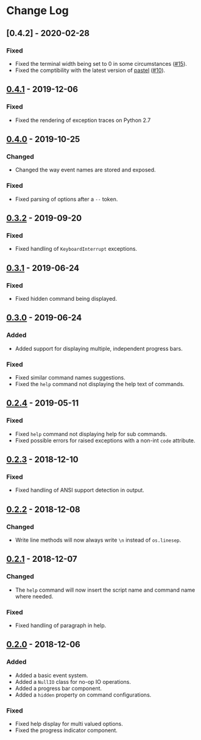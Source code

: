 # Change Log

## [0.4.2] - 2020-02-28

### Fixed

- Fixed the terminal width being set to 0 in some circumstances ([#15](https://github.com/sdispater/clikit/pull/15)).
- Fixed the comptibility with the latest version of [pastel](https://github.com/sdispater/pastel) ([#10](https://github.com/sdispater/clikit/pull/10)).


## [0.4.1] - 2019-12-06

### Fixed

- Fixed the rendering of exception traces on Python 2.7


## [0.4.0] - 2019-10-25

### Changed

- Changed the way event names are stored and exposed.


### Fixed

- Fixed parsing of options after a `--` token.


## [0.3.2] - 2019-09-20

### Fixed

- Fixed handling of `KeyboardInterrupt` exceptions.


## [0.3.1] - 2019-06-24

### Fixed

- Fixed hidden command being displayed.


## [0.3.0] - 2019-06-24

### Added

- Added support for displaying multiple, independent progress bars.

### Fixed

- Fixed similar command names suggestions.
- Fixed the `help` command not displaying the help text of commands.


## [0.2.4] - 2019-05-11

### Fixed

- Fixed `help` command not displaying help for sub commands.
- Fixed possible errors for raised exceptions with a non-int `code` attribute.


## [0.2.3] - 2018-12-10

### Fixed

- Fixed handling of ANSI support detection in output.


## [0.2.2] - 2018-12-08

### Changed

- Write line methods will now always write `\n` instead of `os.linesep`.


## [0.2.1] - 2018-12-07

### Changed

- The `help` command will now insert the script name and command name where needed.

### Fixed

- Fixed handling of paragraph in help.


## [0.2.0] - 2018-12-06

### Added

- Added a basic event system.
- Added a `NullIO` class for no-op IO operations.
- Added a progress bar component.
- Added a `hidden` property on command configurations.

### Fixed

- Fixed help display for multi valued options.
- Fixed the progress indicator component.


[Unreleased]: https://github.com/sdispater/tomlkit/compare/0.4.1...master
[0.4.1]: https://github.com/sdispater/tomlkit/releases/tag/0.4.1
[0.4.0]: https://github.com/sdispater/tomlkit/releases/tag/0.4.0
[0.3.2]: https://github.com/sdispater/tomlkit/releases/tag/0.3.2
[0.3.1]: https://github.com/sdispater/tomlkit/releases/tag/0.3.1
[0.3.0]: https://github.com/sdispater/tomlkit/releases/tag/0.3.0
[0.2.4]: https://github.com/sdispater/tomlkit/releases/tag/0.2.4
[0.2.3]: https://github.com/sdispater/tomlkit/releases/tag/0.2.3
[0.2.2]: https://github.com/sdispater/tomlkit/releases/tag/0.2.2
[0.2.1]: https://github.com/sdispater/tomlkit/releases/tag/0.2.1
[0.2.0]: https://github.com/sdispater/tomlkit/releases/tag/0.2.0
[0.1.0]: https://github.com/sdispater/tomlkit/releases/tag/0.1.0
